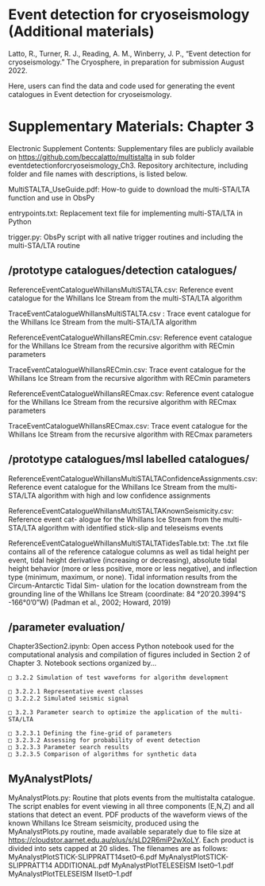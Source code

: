 # Event detection for cryoseismology (Additional materials)
Latto, R., Turner, R. J., Reading, A. M., Winberry, J. P., “Event detection for cryoseismology.” The Cryosphere, in preparation for submission August 2022.

Here, users can find the data and code used for generating the event catalogues in Event detection for cryoseismology.

# Supplementary Materials: Chapter 3

Electronic Supplement Contents:
Supplementary files are publicly available on https://github.com/beccalatto/multistalta in sub folder
eventdetectionforcryoseismology_Ch3.
Repository architecture, including folder and file names with descriptions, is listed below.

MultiSTALTA_UseGuide.pdf: How-to guide to download the multi-STA/LTA function and use in
ObsPy

entrypoints.txt: Replacement text file for implementing multi-STA/LTA in Python

trigger.py: ObsPy script with all native trigger routines and including the multi-STA/LTA routine

## /prototype catalogues/detection catalogues/

ReferenceEventCatalogueWhillansMultiSTALTA.csv: Reference event catalogue for the Whillans
Ice Stream from the multi-STA/LTA algorithm

TraceEventCatalogueWhillansMultiSTALTA.csv : Trace event catalogue for the Whillans Ice
Stream from the multi-STA/LTA algorithm

ReferenceEventCatalogueWhillansRECmin.csv: Reference event catalogue for the Whillans Ice
Stream from the recursive algorithm with RECmin parameters

TraceEventCatalogueWhillansRECmin.csv: Trace event catalogue for the Whillans Ice Stream
from the recursive algorithm with RECmin parameters

ReferenceEventCatalogueWhillansRECmax.csv: Reference event catalogue for the Whillans Ice
Stream from the recursive algorithm with RECmax parameters

TraceEventCatalogueWhillansRECmax.csv: Trace event catalogue for the Whillans Ice Stream
from the recursive algorithm with RECmax parameters

## /prototype catalogues/msl labelled catalogues/

ReferenceEventCatalogueWhillansMultiSTALTAConfidenceAssignments.csv: Reference event
catalogue for the Whillans Ice Stream from the multi-STA/LTA algorithm with high and low confidence
assignments

ReferenceEventCatalogueWhillansMultiSTALTAKnownSeismicity.csv: Reference event cat-
alogue for the Whillans Ice Stream from the multi-STA/LTA algorithm with identified stick-slip and
teleseisms events

ReferenceEventCatalogueWhillansMultiSTALTATidesTable.txt: The .txt file contains all of the reference catalogue columns as well as tidal height per event, tidal height derivative (increasing or decreasing), absolute tidal height behavior (more or less positive, more or less negative), and inflection
type (minimum, maximum, or none). Tidal information results from the Circum-Antarctic Tidal Sim-
ulation for the location downstream from the grounding line of the Whillans Ice Stream (coordinate:
84 °20’20.3994”S -166°0’0”W) (Padman et al., 2002; Howard, 2019)

## /parameter evaluation/

Chapter3Section2.ipynb: Open access Python notebook used for the computational analysis and
compilation of figures included in Section 2 of Chapter 3. Notebook sections organized by...

```
□ 3.2.2 Simulation of test waveforms for algorithm development
```
```
□ 3.2.2.1 Representative event classes
□ 3.2.2.2 Simulated seismic signal
```
```
□ 3.2.3 Parameter search to optimize the application of the multi-STA/LTA
```
```
□ 3.2.3.1 Defining the fine-grid of parameters
□ 3.2.3.2 Assessing for probability of event detection
□ 3.2.3.3 Parameter search results
□ 3.2.3.5 Comparison of algorithms for synthetic data
```
## MyAnalystPlots/

MyAnalystPlots.py: Routine that plots events from the multistalta catalogue. The script enables
for event viewing in all three components (E,N,Z) and all stations that detect an event.
PDF products of the waveform views of the known Whillans Ice Stream seismicity, produced using the
MyAnalystPlots.py routine, made available separately due to file size at
https://cloudstor.aarnet.edu.au/plus/s/sLD2R6miP2wXoLY. Each product is divided into sets capped at
20 slides. The filenames are as follows:
MyAnalystPlotSTICK-SLIPPRATT14set0–6.pdf
MyAnalystPlotSTICK-SLIPPRATT14 ADDITIONAL.pdf
MyAnalystPlotTELESEISM Iset0–1.pdf
MyAnalystPlotTELESEISM IIset0–1.pdf
